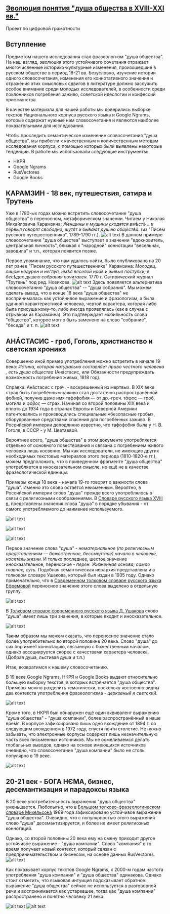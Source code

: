 ## [Эволюция понятия "душа общества в XVIII-XXI вв."](https://malikakoshka.github.io/towarish.Ir/)

Проект по цифровой грамотности

## Вступление
  Предметом нашего исследования стал фразеологизм "душа общества". На наш взгляд, эволюция этого устойчивого сочетания отражает многочисленные историко-культурные изменения, произошедшие в русском обществе в период 18-21 вв. Безусловно, изучение  истории одного словосочетания, изменения его коннотативного значения и отражения этих смысловых сдвигов в литературе должно заслужить особое внимание среди молодых исследователей, в особенности среди поклонников погребения заживо, советской идеологии и конфессий христианства. 
  
  В качестве материала для нашей работы мы доверились выборке текстов Национального корпуса русского языка и Google Ngrams, которые содержат нужные нам словосочетания и являются наиболее показательными для исследования.
  
  Чтобы проследить семантическое изменение словосочетания "душа общества", мы прибегли к качественным и количественным методам исследования корпуса, с помощью которых были выявлены некоторые тенденции.
В работе мы использовали следующие инструменты:
* НКРЯ
* Google Ngrams
* RusVectores
* Google Books

## КАРАМЗИН - 18 век, путешествия, сатира и Трутень

Уже в 1780-ых годах можно встретить словосочетание "душа общества" в переносном, метафорическом значении. 
Читаем у Николая Михайловича Карамзина:
*Женщины и мущины сходятся вмѣстѣ .. и первыя говорят свободно, шутят и бывают душею общества.* 
(из "Писем русского путешественника", 1789-1790 гг.).
![alt text](https://raw.githubusercontent.com/malikakoshka/towarish/master/%D0%A1%D0%BD%D0%B8%D0%BC%D0%BE%D0%BA%20%D1%8D%D0%BA%D1%80%D0%B0%D0%BD%D0%B0%202019-06-05%20%D0%B2%205.46.33.png)
В данном примере словосочетание "душа общества" выступает в значении "вдохновитель, центральная личность", близкая к "народной" коннотации "весельчак, заводила" и т.п., которая появится позже.  


Первое упоминание, что нам удалось найти, было опубликовано на 20 лет ранее "Писем русского путешественника" Карамзина: 
*Молодец, лицом недурен и неглуп, имѣл веселой нрав и живыя поступки; в бесѣдах душею собрания почитался.*
1770 г. Сатирический журнал "Трутень" под ред. Новикова. 
![alt text](https://raw.githubusercontent.com/malikakoshka/towarish/master/18%20%D0%B2%D0%B5%D0%BA.jpg)
Здесь появляется альтернатива словосочетанию "душа общества" -- "душа собрания". Мы можем сделать вывод, что в конце 18 века "душа общества" не воспринималась как устойчивое выражение и фразологизм, а была удачной характеристикой человека, чертой характера, которая либо была присуща кому-то, либо иногда проявлялась (как в случае с отрывком из Карамзина). Это подтверждает мобильность слова "общество", которое могло быть заменено на слово "собрание", "беседа" и т. п.
![alt text](https://github.com/malikakoshka/towarish/blob/master/%D0%BE%D0%B1%D1%89%D0%B5%D1%81%D1%82%D0%B2%D0%BE.jpg?raw=true)

## АНÁСТАСИС - гроб, Гоголь, христианство и светская хроника

Совершенно иной пример употребления можно встретить в начале 19 века:
*Истина, которая натурально составляет право честного человека , есть душа общества* 
(Анáстасис, или Обязанности предупреждать возможность погребения живых, 1818 год).

Справка: Анáстасис с греч. - воскрешенный из мертвых. В XIX веке страх быть погребённым заживо стал достаточно распространённой фобией, получив даже имя тафофобия — от др.-греч. τάφος — гроб, могила и φόβος — страх. Начиная со второй половины XIX века и вплоть до 1934 года в странах Европы и Северной Америки патентовались и производились специальные «безопасные гробы», оборудованные средствами спасения для погребённых заживо. В Российской империи доподлинно известно, что тафофобия была у Н. В. Гоголя, в СССР - у М. Цветаевой.

Вероятнее всего, "душа общества" в этом документе употребляется отдельно от основного повествования и связана с погребением живого человека лишь косвенно. Мы как исследователи, не имеющие других необходимых текстовых материалов этого периода (1810-1820-е гг.), можем предположить, что в приведенном фрагменте "душа общества" употребляется в иносказательном смысле, но ещё не в качестве фразеологической единицы.

Примеры конца 18 века - начала 19-го говорят о важности слова "душа". Именно это слово остаётся неизменным. Вероятно, в Российской империи слово "душа" прежде всего употреблялось в связи с религиозными соображениями.
В [Словаре русского языка XVIII в.](http://feb-web.ru/feb/sl18/slov-abc/) представлены значения слова "душа" в порядке убывания - от самого употребляемого до наименее используемого.

![alt text](https://raw.githubusercontent.com/malikakoshka/towarish/master/%D0%A1%D0%BD%D0%B8%D0%BC%D0%BE%D0%BA%20%D1%8D%D0%BA%D1%80%D0%B0%D0%BD%D0%B0%202019-06-05%20%D0%B2%2011.16.08.png)

![alt text](https://raw.githubusercontent.com/malikakoshka/towarish/master/%D0%A1%D0%BD%D0%B8%D0%BC%D0%BE%D0%BA%20%D1%8D%D0%BA%D1%80%D0%B0%D0%BD%D0%B0%202019-06-05%20%D0%B2%2011.16.45.png)

![alt text](https://raw.githubusercontent.com/malikakoshka/towarish/master/%D0%A1%D0%BD%D0%B8%D0%BC%D0%BE%D0%BA%20%D1%8D%D0%BA%D1%80%D0%B0%D0%BD%D0%B0%202019-06-05%20%D0%B2%2011.17.01.png)

Первое значение слова "душа" - *нематериальное (по религиозным представлениям — божественное, бессмертное) начало в человеке, носитель жизни.* И только последнее, шестое значение иносказательное, переносное - *перен. Жизненная основа; самое главное, суть.* Подобная семантическая иерархия представлена и в толковом словаре Ушакова, который был издан в 1935 году.
Однако примечательно, что в [Современном толковом словаре русского языка Ефремовой](https://dic.academic.ru/dic.nsf/efremova/161341) переносное значение этого слова выделено в отдельную группу.

![alt text](https://user-images.githubusercontent.com/46749110/58947844-7685d200-8791-11e9-8666-97dcec599a84.png)

В [Толковом словаре современного русского языка Д. Ушакова](http://enc.biblioclub.ru/Encyclopedia/241944_Tolkovyy_slovar_sovremennogo_russkogo_yazyka) слово "душа" имеет лишь три значения, в которые входит и иносказательное.

![alt text](https://user-images.githubusercontent.com/46749110/58948413-bef1bf80-8792-11e9-9824-0c8ca49ea254.png)

Таким образом мы можем сказать, что переносное значение стало более употребительно во второй половине 20 века. Слово "душа" до сих пор имеет коннотацию, связанную с божественным началом, однако ассоциируется скорее с качествами характера человека. (Добрая душа, льстивая душа и т.п.)

Итак, возвратимся к нашему словосочетанию. 

В 19 веке Google Ngrams, НКРЯ и Google Books выдают относительно большую выборку текстов, в которых встречается "душа общества". Примеры можно разделить тематически, поскольку явственно видны два контекста употребления фразеологизма - *церковный и светский*.

![alt text](https://user-images.githubusercontent.com/46749110/58948438-ce710880-8792-11e9-9baa-9ce63f7c5d7f.png)

Кроме того, в НКРЯ был обнаружен ещё один эквивалент выражению "душа общества" - "душа компании", более распространённый в наше время. В корпусе зафиксировано лишь одно вхождение от 1894 г. со следующим вхождением в 1972 году, спустя почти столетие. Не нужно забывать, что электронные корпусы содержат лишь незначительную часть всех письменных источников. Мы не осмеливаемся делать глобальных выводов, однако на основе имеющихся источников очевидно, что словосочетание "душа компании" было не столь популярно в 19 веке.

![alt text](https://user-images.githubusercontent.com/46749110/58952691-14cb6500-879d-11e9-9cfb-43636baac2f0.png)

## 20-21 век - БОГА НЄМА, бизнес, десемантизация и парадоксы языка

В 20 веке употребительность выражения "душа общества" уменьшается. 
Любопытно, что в [Большом толково-фразеологическом словаре Михельсона](http://enc.biblioclub.ru/Encyclopedia/127_Bolshoy_tolkovo-frazeologicheskiy_slovar_Mihelsona) 1969 года зафиксировано устойчивое выражение "душа общества". Очевидно, что с популярностью этого выражения слово "душа" десемантизируется, и более не имеет религиозных коннотаций.

Однако, со второй половины 20 века ему на смену приходит другое устойчивое выражение - "душа компании". Слово "компания" в то время получает новый контекст, который связан с предпринимательством и бизнесом, на основе данных RusVectores.
![alt text](https://user-images.githubusercontent.com/46749110/58951855-dfbe1300-879a-11e9-8415-20e0c96c267a.jpg)

Как показывает корпус текстов Google Ngrams, к 2000-м годам частота употребления "душа компании" и "душа общества" одинакова. Однако стоит отметить, что языковая интуиция подсказывает обратное: выражение "душа общества" сейчас не используется в разговорной речи и воспринимается как устаревшее, тогда как "душа компании" распространено и понятно человеку 21 века.

![alt text](https://user-images.githubusercontent.com/46749110/58948187-3d019680-8792-11e9-8c7c-8a4698e4ab3b.png)
![alt text](https://user-images.githubusercontent.com/46749110/58956601-64af2980-87a7-11e9-8a9f-318f1a1589ee.jpeg)
